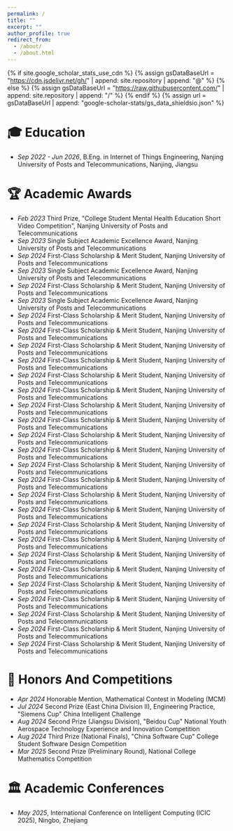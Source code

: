 ```yaml
---
permalink: /
title: ""
excerpt: ""
author_profile: true
redirect_from: 
  - /about/
  - /about.html
---
```


{% if site.google_scholar_stats_use_cdn %}
{% assign gsDataBaseUrl = "https://cdn.jsdelivr.net/gh/" | append: site.repository | append: "@" %}
{% else %}
{% assign gsDataBaseUrl = "https://raw.githubusercontent.com/" | append: site.repository | append: "/" %}
{% endif %}
{% assign url = gsDataBaseUrl | append: "google-scholar-stats/gs_data_shieldsio.json" %}

<span class='anchor' id='-education'></span>

# 🎓 Education
- *Sep 2022 - Jun 2026*, <a href="https://www.njupt.edu.cn/"></a> B.Eng. in Internet of Things Engineering, Nanjing University of Posts and Telecommunications, Nanjing, Jiangsu

<span class='anchor' id='-academic-awards'></span>

# 🏆 Academic Awards
- *Feb 2023* Third Prize, "College Student Mental Health Education Short Video Competition", Nanjing University of Posts and Telecommunications
- *Sep 2023* Single Subject Academic Excellence Award, Nanjing University of Posts and Telecommunications
- *Sep 2024* First-Class Scholarship & Merit Student, Nanjing University of Posts and Telecommunications
- *Sep 2023* Single Subject Academic Excellence Award, Nanjing University of Posts and Telecommunications
- *Sep 2024* First-Class Scholarship & Merit Student, Nanjing University of Posts and Telecommunications
- *Sep 2023* Single Subject Academic Excellence Award, Nanjing University of Posts and Telecommunications
- *Sep 2024* First-Class Scholarship & Merit Student, Nanjing University of Posts and Telecommunications
- *Sep 2024* First-Class Scholarship & Merit Student, Nanjing University of Posts and Telecommunications
- *Sep 2024* First-Class Scholarship & Merit Student, Nanjing University of Posts and Telecommunications
- *Sep 2024* First-Class Scholarship & Merit Student, Nanjing University of Posts and Telecommunications
- *Sep 2024* First-Class Scholarship & Merit Student, Nanjing University of Posts and Telecommunications
- *Sep 2024* First-Class Scholarship & Merit Student, Nanjing University of Posts and Telecommunications
- *Sep 2024* First-Class Scholarship & Merit Student, Nanjing University of Posts and Telecommunications
- *Sep 2024* First-Class Scholarship & Merit Student, Nanjing University of Posts and Telecommunications
- *Sep 2024* First-Class Scholarship & Merit Student, Nanjing University of Posts and Telecommunications
- *Sep 2024* First-Class Scholarship & Merit Student, Nanjing University of Posts and Telecommunications
- *Sep 2024* First-Class Scholarship & Merit Student, Nanjing University of Posts and Telecommunications
- *Sep 2024* First-Class Scholarship & Merit Student, Nanjing University of Posts and Telecommunications
- *Sep 2024* First-Class Scholarship & Merit Student, Nanjing University of Posts and Telecommunications
- *Sep 2024* First-Class Scholarship & Merit Student, Nanjing University of Posts and Telecommunications
- *Sep 2024* First-Class Scholarship & Merit Student, Nanjing University of Posts and Telecommunications
- *Sep 2024* First-Class Scholarship & Merit Student, Nanjing University of Posts and Telecommunications
- *Sep 2024* First-Class Scholarship & Merit Student, Nanjing University of Posts and Telecommunications
- *Sep 2024* First-Class Scholarship & Merit Student, Nanjing University of Posts and Telecommunications
- *Sep 2024* First-Class Scholarship & Merit Student, Nanjing University of Posts and Telecommunications
- *Sep 2024* First-Class Scholarship & Merit Student, Nanjing University of Posts and Telecommunications
- *Sep 2024* First-Class Scholarship & Merit Student, Nanjing University of Posts and Telecommunications
- *Sep 2024* First-Class Scholarship & Merit Student, Nanjing University of Posts and Telecommunications
- *Sep 2024* First-Class Scholarship & Merit Student, Nanjing University of Posts and Telecommunications

<span class='anchor' id='-honors-awards'></span>

# 🏅 Honors And Competitions
- *Apr 2024* Honorable Mention, Mathematical Contest in Modeling (MCM)
- *Jul 2024* Second Prize (East China Division II), Engineering Practice, "Siemens Cup" China Intelligent Challenge
- *Aug 2024* Second Prize (Jiangsu Division), "Beidou Cup" National Youth Aerospace Technology Experience and Innovation Competition
- *Aug 2024* Third Prize (National Finals), "China Software Cup" College Student Software Design Competition
- *Mar 2025* Second Prize (Preliminary Round), National College Mathematics Competition

<span class='anchor' id='-academic-conferences'></span>

# 🏛️ Academic Conferences
- *May 2025*, International Conference on Intelligent Computing (ICIC 2025), Ningbo, Zhejiang


